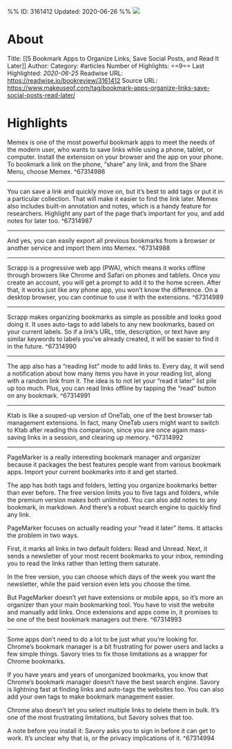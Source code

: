%%
ID: 3161412
Updated: 2020-06-26
%%
![](https://readwise-assets.s3.amazonaws.com/static/images/article0.00998d930354.png)

# About
Title: [[5 Bookmark Apps to Organize Links, Save Social Posts, and Read It Later]]
Author: 
Category: #articles
Number of Highlights: ==9==
Last Highlighted: *2020-06-25*
Readwise URL: https://readwise.io/bookreview/3161412
Source URL: https://www.makeuseof.com/tag/bookmark-apps-organize-links-save-social-posts-read-later/


# Highlights 
Memex is one of the most powerful bookmark apps to meet the needs of the modern user, who wants to save links while using a phone, tablet, or computer. Install the extension on your browser and the app on your phone. To bookmark a link on the phone, “share” any link, and from the Share Menu, choose Memex.  ^67314986

---

You can save a link and quickly move on, but it’s best to add tags or put it in a particular collection. That will make it easier to find the link later. Memex also includes built-in annotation and notes, which is a handy feature for researchers. Highlight any part of the page that’s important for you, and add notes for later too.  ^67314987

---

And yes, you can easily export all previous bookmarks from a browser or another service and import them into Memex.  ^67314988

---

Scrapp is a progressive web app (PWA), which means it works offline through browsers like Chrome and Safari on phones and tablets. Once you create an account, you will get a prompt to add it to the home screen. After that, it works just like any phone app, you won’t know the difference. On a desktop browser, you can continue to use it with the extensions.  ^67314989

---

Scrapp makes organizing bookmarks as simple as possible and looks good doing it. It uses auto-tags to add labels to any new bookmarks, based on your current labels. So if a link’s URL, title, description, or text have any similar keywords to labels you’ve already created, it will be easier to find it in the future.  ^67314990

---

The app also has a “reading list” mode to add links to. Every day, it will send a notification about how many items you have in your reading list, along with a random link from it. The idea is to not let your “read it later” list pile up too much. Plus, you can read links offline by tapping the “read” button on any bookmark.  ^67314991

---

Ktab is like a souped-up version of OneTab, one of the best browser tab management extensions. In fact, many OneTab users might want to switch to Ktab after reading this comparison, since you are once again mass-saving links in a session, and clearing up memory.  ^67314992

---

PageMarker is a really interesting bookmark manager and organizer because it packages the best features people want from various bookmark apps. Import your current bookmarks into it and get started.

The app has both tags and folders, letting you organize bookmarks better than ever before. The free version limits you to five tags and folders, while the premium version makes both unlimited. You can also add notes to any bookmark, in markdown. And there’s a robust search engine to quickly find any link.

PageMarker focuses on actually reading your “read it later” items. It attacks the problem in two ways.

First, it marks all links in two default folders: Read and Unread. Next, it sends a newsletter of your most recent bookmarks to your inbox, reminding you to read the links rather than letting them saturate.

In the free version, you can choose which days of the week you want the newsletter, while the paid version even lets you choose the time.

But PageMarker doesn’t yet have extensions or mobile apps, so it’s more an organizer than your main bookmarking tool. You have to visit the website and manually add links. Once extensions and apps come in, it promises to be one of the best bookmark managers out there.  ^67314993

---

Some apps don’t need to do a lot to be just what you’re looking for. Chrome’s bookmark manager is a bit frustrating for power users and lacks a few simple things. Savory tries to fix those limitations as a wrapper for Chrome bookmarks.

If you have years and years of unorganized bookmarks, you know that Chrome’s bookmark manager doesn’t have the best search engine. Savory is lightning fast at finding links and auto-tags the websites too. You can also add your own tags to make bookmark management easier.

Chrome also doesn’t let you select multiple links to delete them in bulk. It’s one of the most frustrating limitations, but Savory solves that too.

A note before you install it: Savory asks you to sign in before it can get to work. It’s unclear why that is, or the privacy implications of it.  ^67314994

